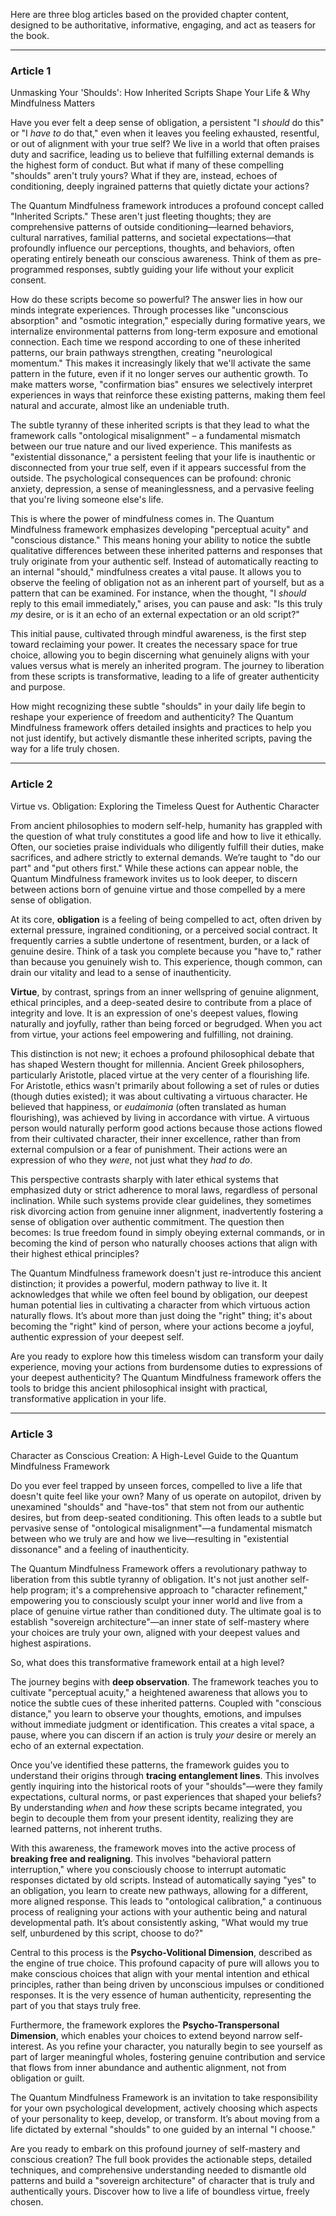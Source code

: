 Here are three blog articles based on the provided chapter content, designed to be authoritative, informative, engaging, and act as teasers for the book.

---

### Article 1

 Unmasking Your 'Shoulds': How Inherited Scripts Shape Your Life & Why Mindfulness Matters



Have you ever felt a deep sense of obligation, a persistent "I *should* do this" or "I *have to* do that," even when it leaves you feeling exhausted, resentful, or out of alignment with your true self? We live in a world that often praises duty and sacrifice, leading us to believe that fulfilling external demands is the highest form of conduct. But what if many of these compelling "shoulds" aren't truly yours? What if they are, instead, echoes of conditioning, deeply ingrained patterns that quietly dictate your actions?

The Quantum Mindfulness framework introduces a profound concept called "Inherited Scripts." These aren't just fleeting thoughts; they are comprehensive patterns of outside conditioning—learned behaviors, cultural narratives, familial patterns, and societal expectations—that profoundly influence our perceptions, thoughts, and behaviors, often operating entirely beneath our conscious awareness. Think of them as pre-programmed responses, subtly guiding your life without your explicit consent.

How do these scripts become so powerful? The answer lies in how our minds integrate experiences. Through processes like "unconscious absorption" and "osmotic integration," especially during formative years, we internalize environmental patterns from long-term exposure and emotional connection. Each time we respond according to one of these inherited patterns, our brain pathways strengthen, creating "neurological momentum." This makes it increasingly likely that we'll activate the same pattern in the future, even if it no longer serves our authentic growth. To make matters worse, "confirmation bias" ensures we selectively interpret experiences in ways that reinforce these existing patterns, making them feel natural and accurate, almost like an undeniable truth.

The subtle tyranny of these inherited scripts is that they lead to what the framework calls "ontological misalignment" – a fundamental mismatch between our true nature and our lived experience. This manifests as "existential dissonance," a persistent feeling that your life is inauthentic or disconnected from your true self, even if it appears successful from the outside. The psychological consequences can be profound: chronic anxiety, depression, a sense of meaninglessness, and a pervasive feeling that you're living someone else's life.

This is where the power of mindfulness comes in. The Quantum Mindfulness framework emphasizes developing "perceptual acuity" and "conscious distance." This means honing your ability to notice the subtle qualitative differences between these inherited patterns and responses that truly originate from your authentic self. Instead of automatically reacting to an internal "should," mindfulness creates a vital pause. It allows you to observe the feeling of obligation not as an inherent part of yourself, but as a pattern that can be examined. For instance, when the thought, "I *should* reply to this email immediately," arises, you can pause and ask: "Is this truly *my* desire, or is it an echo of an external expectation or an old script?"

This initial pause, cultivated through mindful awareness, is the first step toward reclaiming your power. It creates the necessary space for true choice, allowing you to begin discerning what genuinely aligns with your values versus what is merely an inherited program. The journey to liberation from these scripts is transformative, leading to a life of greater authenticity and purpose.

How might recognizing these subtle "shoulds" in your daily life begin to reshape your experience of freedom and authenticity? The Quantum Mindfulness framework offers detailed insights and practices to help you not just identify, but actively dismantle these inherited scripts, paving the way for a life truly chosen.

---

### Article 2

 Virtue vs. Obligation: Exploring the Timeless Quest for Authentic Character



From ancient philosophies to modern self-help, humanity has grappled with the question of what truly constitutes a good life and how to live it ethically. Often, our societies praise individuals who diligently fulfill their duties, make sacrifices, and adhere strictly to external demands. We’re taught to "do our part" and "put others first." While these actions can appear noble, the Quantum Mindfulness framework invites us to look deeper, to discern between actions born of genuine virtue and those compelled by a mere sense of obligation.

At its core, **obligation** is a feeling of being compelled to act, often driven by external pressure, ingrained conditioning, or a perceived social contract. It frequently carries a subtle undertone of resentment, burden, or a lack of genuine desire. Think of a task you complete because you "have to," rather than because you genuinely wish to. This experience, though common, can drain our vitality and lead to a sense of inauthenticity.

**Virtue**, by contrast, springs from an inner wellspring of genuine alignment, ethical principles, and a deep-seated desire to contribute from a place of integrity and love. It is an expression of one's deepest values, flowing naturally and joyfully, rather than being forced or begrudged. When you act from virtue, your actions feel empowering and fulfilling, not draining.

This distinction is not new; it echoes a profound philosophical debate that has shaped Western thought for millennia. Ancient Greek philosophers, particularly Aristotle, placed virtue at the very center of a flourishing life. For Aristotle, ethics wasn't primarily about following a set of rules or duties (though duties existed); it was about cultivating a virtuous character. He believed that happiness, or *eudaimonia* (often translated as human flourishing), was achieved by living in accordance with virtue. A virtuous person would naturally perform good actions because those actions flowed from their cultivated character, their inner excellence, rather than from external compulsion or a fear of punishment. Their actions were an expression of who they *were*, not just what they *had to do*.

This perspective contrasts sharply with later ethical systems that emphasized duty or strict adherence to moral laws, regardless of personal inclination. While such systems provide clear guidelines, they sometimes risk divorcing action from genuine inner alignment, inadvertently fostering a sense of obligation over authentic commitment. The question then becomes: Is true freedom found in simply obeying external commands, or in becoming the kind of person who naturally chooses actions that align with their highest ethical principles?

The Quantum Mindfulness framework doesn't just re-introduce this ancient distinction; it provides a powerful, modern pathway to live it. It acknowledges that while we often feel bound by obligation, our deepest human potential lies in cultivating a character from which virtuous action naturally flows. It’s about more than just doing the "right" thing; it's about becoming the "right" kind of person, where your actions become a joyful, authentic expression of your deepest self.

Are you ready to explore how this timeless wisdom can transform your daily experience, moving your actions from burdensome duties to expressions of your deepest authenticity? The Quantum Mindfulness framework offers the tools to bridge this ancient philosophical insight with practical, transformative application in your life.

---

### Article 3

 Character as Conscious Creation: A High-Level Guide to the Quantum Mindfulness Framework



Do you ever feel trapped by unseen forces, compelled to live a life that doesn't quite feel like your own? Many of us operate on autopilot, driven by unexamined "shoulds" and "have-tos" that stem not from our authentic desires, but from deep-seated conditioning. This often leads to a subtle but pervasive sense of "ontological misalignment"—a fundamental mismatch between who we truly are and how we live—resulting in "existential dissonance" and a feeling of inauthenticity.

The Quantum Mindfulness Framework offers a revolutionary pathway to liberation from this subtle tyranny of obligation. It's not just another self-help program; it's a comprehensive approach to "character refinement," empowering you to consciously sculpt your inner world and live from a place of genuine virtue rather than conditioned duty. The ultimate goal is to establish "sovereign architecture"—an inner state of self-mastery where your choices are truly your own, aligned with your deepest values and highest aspirations.

So, what does this transformative framework entail at a high level?

The journey begins with **deep observation**. The framework teaches you to cultivate "perceptual acuity," a heightened awareness that allows you to notice the subtle cues of these inherited patterns. Coupled with "conscious distance," you learn to observe your thoughts, emotions, and impulses without immediate judgment or identification. This creates a vital space, a pause, where you can discern if an action is truly *your* desire or merely an echo of an external expectation.

Once you’ve identified these patterns, the framework guides you to understand their origins through **tracing entanglement lines**. This involves gently inquiring into the historical roots of your "shoulds"—were they family expectations, cultural norms, or past experiences that shaped your beliefs? By understanding *when* and *how* these scripts became integrated, you begin to decouple them from your present identity, realizing they are learned patterns, not inherent truths.

With this awareness, the framework moves into the active process of **breaking free and realigning**. This involves "behavioral pattern interruption," where you consciously choose to interrupt automatic responses dictated by old scripts. Instead of automatically saying "yes" to an obligation, you learn to create new pathways, allowing for a different, more aligned response. This leads to "ontological calibration," a continuous process of realigning your actions with your authentic being and natural developmental path. It’s about consistently asking, "What would my true self, unburdened by this script, choose to do?"

Central to this process is the **Psycho-Volitional Dimension**, described as the engine of true choice. This profound capacity of pure will allows you to make conscious choices that align with your mental intention and ethical principles, rather than being driven by unconscious impulses or conditioned responses. It is the very essence of human authenticity, representing the part of you that stays truly free.

Furthermore, the framework explores the **Psycho-Transpersonal Dimension**, which enables your choices to extend beyond narrow self-interest. As you refine your character, you naturally begin to see yourself as part of larger meaningful wholes, fostering genuine contribution and service that flows from inner abundance and authentic alignment, not from obligation or guilt.

The Quantum Mindfulness Framework is an invitation to take responsibility for your own psychological development, actively choosing which aspects of your personality to keep, develop, or transform. It’s about moving from a life dictated by external "shoulds" to one guided by an internal "I choose."

Are you ready to embark on this profound journey of self-mastery and conscious creation? The full book provides the actionable steps, detailed techniques, and comprehensive understanding needed to dismantle old patterns and build a "sovereign architecture" of character that is truly and authentically yours. Discover how to live a life of boundless virtue, freely chosen.